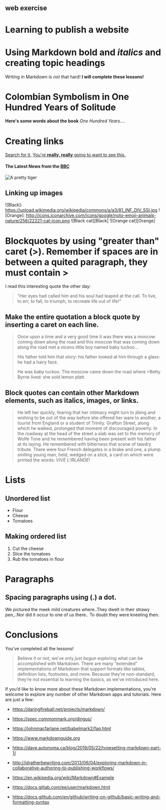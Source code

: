 ## <Malloy>web exercise
# Learning to publish a website
# Using Markdown **bold** and *italics* and creating topic headings
Writing in Markdown is *not* that hard!
**I will complete these lessons!**

# Colombian Symbolism in One Hundred Years of Solitude
**Here's some words about the book** *One Hundred Years...*.

# Creating links 
[Search for it.](www.google.com)
[You're **really, really** going to want to see this.](www.dailykitten.com)
#### The Latest News from the [BBC](www.bbc.com/news)
![A pretty tiger](https://upload.wikimedia.org/wikipedia/commons/5/56/Tiger.50.jpg)

## Linking up images
![Black]: https://upload.wikimedia.org/wikipedia/commons/a/a3/81_INF_DIV_SSI.jpg
![Orange]: http://icons.iconarchive.com/icons/google/noto-emoji-animals-nature/256/22221-cat-icon.png
![Black cat][Black]
![Orange cat][Orange]
# Blockquotes by using "greater than" caret (>). Remember if spaces are in between a quited paragraph, they must contain >
I read this interesting quote the other day:

>"Her eyes had called him and his soul had leaped at the call. To live, to err, to fall, to triumph, to recreate life out of life!"

## Make the entire quotation a block quote by inserting a caret on each line.
>Once upon a time and a very good time it was there was a moocow coming down along the road and this moocow that was coming down along the road met a nicens little boy named baby tuckoo...
>
>His father told him that story: his father looked at him through a glass: he had a hairy face.
>
>He was baby tuckoo. The moocow came down the road where >Betty Byrne lived: she sold lemon platt.

## Block quotes can contain other Markdown elements, such as italics, images, or links.
>He left her quickly, fearing that her intimacy might turn to jibing and wishing to be out of the way before she offered her ware to another, a tourist from England or a student of Trinity. Grafton Street, along which he walked, prolonged that moment of discouraged poverty. In the roadway at the head of the street a slab was set to the memory of Wolfe Tone and he remembered having been present with his father at its laying. He remembered with bitterness that scene of tawdry tribute. There were four French delegates in a brake and one, a plump smiling young man, held, wedged on a stick, a card on which were printed the words: *VIVE L'IRLANDE*!

# Lists
## Unordered list
- Flour
- Cheese
- Tomatoes
## Making ordered list
1. Cut the cheese 
2. Slice the tomatoes
3. Rub the tomatoes in flour

# Paragraphs
## Spacing paragraphs using  (.) a dot. 
We pictured the meek mild creatures where..They dwelt in their strawy pen,..Nor did it occur to one of us there..
To doubt they were kneeling then.

# Conclusions
You’ve completed all the lessons!

>Believe it or not, we’ve only *just begun* exploring what can be accomplished with Markdown. There are many “extended” implementations of Markdown that support formats like tables, definition lists, footnotes, and more. Because they’re non-standard, they’re not essential to learning the basics, as we’ve introduced here.

If you’d like to know more about these Markdown implementations, you’re welcome to explore any number of other Markdown apps and tutorials. Here are just a few:

- https://daringfireball.net/projects/markdown/

- https://spec.commonmark.org/dingus/

- https://johnmacfarlane.net/babelmark2/faq.html

- https://www.markdownguide.org

- https://dave.autonoma.ca/blog/2019/05/22/typesetting-markdown-part-1/

- http://idratherbewriting.com/2013/06/04/exploring-markdown-in-collaborative-authoring-to-publishing-workflows/

- https://en.wikipedia.org/wiki/Markdown#Example

- https://docs.gitlab.com/ee/user/markdown.html

- https://docs.github.com/en/github/writing-on-github/basic-writing-and-formatting-syntax























